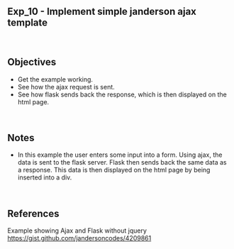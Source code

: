 ## Exp_10 - Implement simple janderson ajax template

<br>

## Objectives

- Get the example working.
- See how the ajax request is sent.
- See how flask sends back the response, which is then displayed on the html page.

<br>

## Notes
- In this example the user enters some input into a form. Using ajax, the data is sent to the flask server. Flask then sends back the same data as a response. This data is then displayed on the html page by being inserted into a div.

<br>

## References

Example showing Ajax and Flask without jquery<br>
https://gist.github.com/jandersoncodes/4209861

